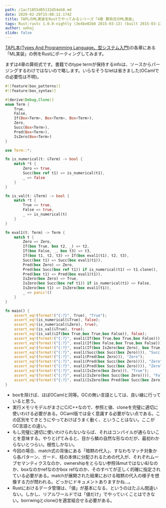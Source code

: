 ```yaml
---
path: /1ac71855d05132d54eb8.md
date: 2020-02-20T15:08:12.174Z
title: TAPLのML実装をRustでやってみるシリーズ「4章 算術式のML実装」
tags: Rust:rustc 1.0.0-nightly (3e4be02b8 2015-03-13) (built 2015-03-13)
author: uehaj
slide: false
---
```

[TAPL本(Types And Programming Language、型システム入門)](http://www.amazon.co.jp/exec/obidos/ASIN/4274069117/uehaj-22/ref=nosim/)の各章にある「ML実装」の例をRustにポーティングしてみます。

まずは4章の算術式です。書籍でのtype termが保持するinfoは、ソースからパージングするわけではないので略します。いらなそうなletは省きました(OCamlでの必要性は不明)。

```rust
#![feature(box_patterns)]
#![feature(box_syntax)]

#[derive(Debug,Clone)]
enum Term {
    True,
    False,
    If(Box<Term>, Box<Term>, Box<Term>),
    Zero,
    Succ(Box<Term>),
    Pred(Box<Term>),
    IsZero(Box<Term>)
}

use Term::*;

fn is_numerical(t: &Term) -> bool {
    match *t {
        Zero => true,
        Succ(box ref t1) => is_numerical(t1),
        _ => false
    }
}

fn is_val(t: &Term) -> bool {
    match *t {
        True => true,
        False => true,
        _ => is_numerical(t)
    }
}

fn eval1(t: Term) -> Term {
    match t {
        Zero => Zero,
        If(box True, box t2, _) => t2,
        If(box False, _, box t3) => t3,
        If(box t1, t2, t3) => If(box eval1(t1), t2, t3),
        Succ(box t1) => Succ(box eval1(t1)),
        Pred(box Zero) => Zero,
        Pred(box Succ(box ref t1)) if is_numerical(t1) => t1.clone(),
        Pred(box t1) => Pred(box eval1(t1)),
        IsZero(box Zero) => True,
        IsZero(box Succ(box ref t1)) if is_numerical(t1) => False,
        IsZero(box t1) => IsZero(box eval1(t1)),
        _ => panic!()
    }
}

fn main() {
    assert_eq!(format!("{:?}", True), "True");
    assert_eq!(is_numerical(&True), false);
    assert_eq!(is_numerical(&Zero), true);
    assert_eq!(is_val(&True), true);
    assert_eq!(is_val(&If(box True,box True,box False)), false);
    assert_eq!(format!("{:?}", eval1(If(box True,box True,box False))), "True");
    assert_eq!(format!("{:?}", eval1(If(box False,box True,box False))), "False");
    assert_eq!(format!("{:?}", eval1(If(box IsZero(box Zero), box True, box False))), "If(True, True, False)");
    assert_eq!(format!("{:?}", eval1(Succ(box Succ(box Zero)))), "Succ(Succ(Zero))");
    assert_eq!(format!("{:?}", eval1(Pred(box Zero))), "Zero");
    assert_eq!(format!("{:?}", eval1(Pred(box Succ(box Zero)))), "Zero");
    assert_eq!(format!("{:?}", eval1(Pred(box Succ(box Zero)))), "Zero");
    assert_eq!(format!("{:?}", eval1(IsZero(box Zero))), "True");
    assert_eq!(format!("{:?}", eval1(IsZero(box Succ(box Zero)))), "False");
    assert_eq!(format!("{:?}", eval1(IsZero(box Pred(box Succ(box Zero))))), "IsZero(Zero)");
}
```

* boxを除けば、ほぼOCamlと同等。GCの無い言語としては、良い線に行っていると思う。
* 実行メモリモデルがまさにC/C++なので、参照と値、cloneを完璧に適切に使いわける必要がある。OCaml版では全く意識する必要がない点である。この区別をてきとうにやっておけばうまく動く、ということはない。ここがGC言語との違い。
 * もし完璧に適切に使いわけられないならば、それはコンパイルが通らないことを意味する。やりとげてみると、目から鱗の自然な形なのだが、最初わからないとつらい。根性しかない。
 * 今回の場合、match式の背後にある「暗黙の代入」、すなわちマッチ対象から各パターン、ガード、枝の本体に分配されるための代入が、それぞれムーブセマンティクスなのか、ownershipをとらない参照(&mutではない&)なのか、boxなのかrefなのかbox refなのか、そのすべてが正しく的確に指定されている必要がある。matchが展開された結果における暗黙の代入の様子を想像する力が問われる。どっかにドキュメントありますかね…。
 * Rustにおけるデータ管理は、「値」が基本になる、というのはたぶん間違いない。しかし、リアルワールドでは「値だけ」でやっていくことはできない。borrwingとclone()を適宜組合せる必要がある。

